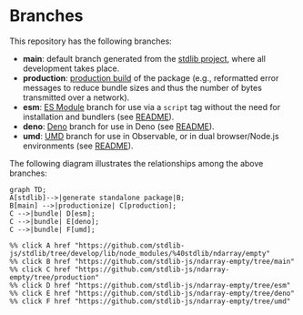 <!--

@license Apache-2.0

Copyright (c) 2022 The Stdlib Authors.

Licensed under the Apache License, Version 2.0 (the "License");
you may not use this file except in compliance with the License.
You may obtain a copy of the License at

    http://www.apache.org/licenses/LICENSE-2.0

Unless required by applicable law or agreed to in writing, software
distributed under the License is distributed on an "AS IS" BASIS,
WITHOUT WARRANTIES OR CONDITIONS OF ANY KIND, either express or implied.
See the License for the specific language governing permissions and
limitations under the License.

-->

# Branches

This repository has the following branches:

-   **main**: default branch generated from the [stdlib project][stdlib-url], where all development takes place.
-   **production**: [production build][production-url] of the package (e.g., reformatted error messages to reduce bundle sizes and thus the number of bytes transmitted over a network).
-   **esm**: [ES Module][esm-url] branch for use via a `script` tag without the need for installation and bundlers (see [README][esm-readme]).
-   **deno**: [Deno][deno-url] branch for use in Deno (see [README][deno-readme]).
-   **umd**: [UMD][umd-url] branch for use in Observable, or in dual browser/Node.js environments (see [README][umd-readme]).

The following diagram illustrates the relationships among the above branches:

```mermaid
graph TD;
A[stdlib]-->|generate standalone package|B;
B[main] -->|productionize| C[production];
C -->|bundle| D[esm];
C -->|bundle| E[deno];
C -->|bundle| F[umd];

%% click A href "https://github.com/stdlib-js/stdlib/tree/develop/lib/node_modules/%40stdlib/ndarray/empty"
%% click B href "https://github.com/stdlib-js/ndarray-empty/tree/main"
%% click C href "https://github.com/stdlib-js/ndarray-empty/tree/production"
%% click D href "https://github.com/stdlib-js/ndarray-empty/tree/esm"
%% click E href "https://github.com/stdlib-js/ndarray-empty/tree/deno"
%% click F href "https://github.com/stdlib-js/ndarray-empty/tree/umd"
```

[stdlib-url]: https://github.com/stdlib-js/stdlib/tree/develop/lib/node_modules/%40stdlib/ndarray/empty
[production-url]: https://github.com/stdlib-js/ndarray-empty/tree/production
[deno-url]: https://github.com/stdlib-js/ndarray-empty/tree/deno
[deno-readme]: https://github.com/stdlib-js/ndarray-empty/blob/deno/README.md
[umd-url]: https://github.com/stdlib-js/ndarray-empty/tree/umd
[umd-readme]: https://github.com/stdlib-js/ndarray-empty/blob/umd/README.md
[esm-url]: https://github.com/stdlib-js/ndarray-empty/tree/esm
[esm-readme]: https://github.com/stdlib-js/ndarray-empty/blob/esm/README.md